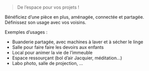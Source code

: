> De l’espace pour vos projets !

Bénéficiez d’une pièce en plus, aménagée, connectée et partagée. Définissez son usage avec vos voisins.

Exemples d’usages :
- Buanderie partagée, avec machines à laver et à sécher le linge
- Salle pour faire faire les devoirs aux enfants
- Local pour animer la vie de l’immeuble
- Espace ressourçant (bol d’air Jacquier, méditation…)
- Labo photo, salle de projection, ...







